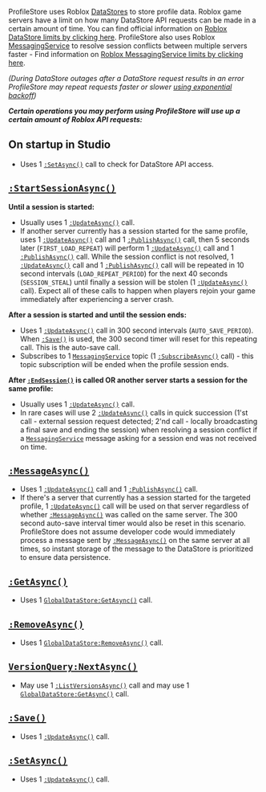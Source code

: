 ProfileStore uses Roblox [DataStores](https://create.roblox.com/docs/cloud-services/data-stores) to store profile data.
Roblox game servers have a limit on how many DataStore API requests can be made in a certain amount of time.
You can find official information on [Roblox DataStore limits by clicking here](https://create.roblox.com/docs/cloud-services/data-stores/error-codes-and-limits#server-limits).
ProfileStore also uses Roblox [MessagingService](https://create.roblox.com/docs/reference/engine/classes/MessagingService) to resolve session conflicts between multiple servers faster - Find information on [Roblox MessagingService limits by clicking here](https://create.roblox.com/docs/reference/engine/classes/MessagingService).

*(During DataStore outages after a DataStore request results in an error ProfileStore may repeat requests faster or slower [using exponential backoff](https://en.wikipedia.org/wiki/Exponential_backoff))*

***Certain operations you may perform using ProfileStore will use up a certain amount of Roblox API requests:***

## On startup in Studio

- Uses 1 [`:SetAsync()`](https://create.roblox.com/docs/reference/engine/classes/GlobalDataStore#SetAsync) call to check for DataStore API access.

## [`:StartSessionAsync()`](/ProfileStore/api/#startsessionasync)

**Until a session is started:**

- Usually uses 1 [`:UpdateAsync()`](https://create.roblox.com/docs/reference/engine/classes/GlobalDataStore#UpdateAsync) call.
- If another server currently has a session started for the same profile, uses 1 [`:UpdateAsync()`](https://create.roblox.com/docs/reference/engine/classes/GlobalDataStore#UpdateAsync) call
and 1 [`:PublishAsync()`](https://create.roblox.com/docs/reference/engine/classes/MessagingService#PublishAsync) call,
then 5 seconds later (`FIRST_LOAD_REPEAT`) will perform 1 [`:UpdateAsync()`](https://create.roblox.com/docs/reference/engine/classes/GlobalDataStore#UpdateAsync) call and 1 
[`:PublishAsync()`](https://create.roblox.com/docs/reference/engine/classes/MessagingService#PublishAsync) call. While the session conflict is not resolved,
1 [`:UpdateAsync()`](https://create.roblox.com/docs/reference/engine/classes/GlobalDataStore#UpdateAsync) call and 1 [`:PublishAsync()`](https://create.roblox.com/docs/reference/engine/classes/MessagingService#PublishAsync)
call will be repeated in 10 second intervals (`LOAD_REPEAT_PERIOD`) for the next 40 seconds (`SESSION_STEAL`) until finally a session will be stolen (1 [`:UpdateAsync()`](https://create.roblox.com/docs/reference/engine/classes/GlobalDataStore#UpdateAsync) call). Expect all of these calls to happen when players rejoin your game immediately after experiencing a server crash.

**After a session is started and until the session ends:**

- Uses 1 [`:UpdateAsync()`](https://create.roblox.com/docs/reference/engine/classes/GlobalDataStore#UpdateAsync) call in 300 second intervals (`AUTO_SAVE_PERIOD`).
When [`:Save()`](/ProfileStore/api/#save) is used, the 300 second timer will reset for this repeating call. This is the auto-save call.
- Subscribes to 1 [`MessagingService`](https://create.roblox.com/docs/reference/engine/classes/MessagingService) topic
(1 [`:SubscribeAsync()`](https://create.roblox.com/docs/reference/engine/classes/MessagingService#SubscribeAsync) call) -
this topic subscription will be ended when the profile session ends.

**After [`:EndSession()`](/ProfileStore/api/#endsession) is called OR another server starts a session for the same profile:**

- Usually uses 1 [`:UpdateAsync()`](https://create.roblox.com/docs/reference/engine/classes/GlobalDataStore#UpdateAsync) call.
- In rare cases will use 2 [`:UpdateAsync()`](https://create.roblox.com/docs/reference/engine/classes/GlobalDataStore#UpdateAsync) calls in quick succession
(1'st call - external session request detected; 2'nd call - locally broadcasting a final save and ending the session) when resolving a session conflict
if a [`MessagingService`](https://create.roblox.com/docs/reference/engine/classes/MessagingService) message asking for a session end was not received on time.

##  [`:MessageAsync()`](/ProfileStore/api/#messageasync)

- Uses 1 [`:UpdateAsync()`](https://create.roblox.com/docs/reference/engine/classes/GlobalDataStore#UpdateAsync) call and 1
[`:PublishAsync()`](https://create.roblox.com/docs/reference/engine/classes/MessagingService#PublishAsync) call.
- If there's a server that currently has a session started for the targeted profile, 1 [`:UpdateAsync()`](https://create.roblox.com/docs/reference/engine/classes/GlobalDataStore#UpdateAsync) call
will be used on that server regardless of whether [`:MessageAsync()`](/ProfileStore/api/#startsessionasync) was called on the same server. The 300 second auto-save interval timer would also be reset in this scenario.
ProfileStore does not assume developer code would immediately process a message sent by [`:MessageAsync()`](/ProfileStore/api/#startsessionasync) on the same server at all times, so
instant storage of the message to the DataStore is prioritized to ensure data persistence.

## [`:GetAsync()`](/ProfileStore/api/#getasync)

- Uses 1 [`GlobalDataStore:GetAsync()`](https://create.roblox.com/docs/reference/engine/classes/GlobalDataStore#GetAsync) call.

## [`:RemoveAsync()`](/ProfileStore/api/#removeasync)

- Uses 1 [`GlobalDataStore:RemoveAsync()`](https://create.roblox.com/docs/reference/engine/classes/GlobalDataStore#RemoveAsync) call.

## [`VersionQuery:NextAsync()`](/ProfileStore/api/#versionquery)

- May use 1 [`:ListVersionsAsync()`](https://create.roblox.com/docs/reference/engine/classes/DataStore#ListVersionsAsync) call
and may use 1 [`GlobalDataStore:GetAsync()`](https://create.roblox.com/docs/reference/engine/classes/GlobalDataStore#GetAsync) call.

## [`:Save()`](/ProfileStore/api/#save)

- Uses 1 [`:UpdateAsync()`](https://create.roblox.com/docs/reference/engine/classes/GlobalDataStore#UpdateAsync) call.

## [`:SetAsync()`](/ProfileStore/api/#setasync)

- Uses 1 [`:UpdateAsync()`](https://create.roblox.com/docs/reference/engine/classes/GlobalDataStore#UpdateAsync) call.
